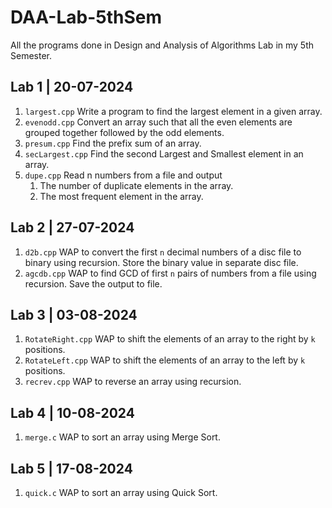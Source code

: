 # DAA-Lab-5thSem
All the programs done in Design and Analysis of Algorithms Lab in my 5th Semester.

## Lab 1 | 20-07-2024
1. `largest.cpp` Write a program to find the largest element in a given array.
2. `evenodd.cpp` Convert an array such that all the even elements are grouped together followed by the odd elements.
3. `presum.cpp` Find the prefix sum of an array.
4. `secLargest.cpp` Find the second Largest and Smallest element in an array.
5. `dupe.cpp` Read n numbers from a file and output <ol><li>The number of duplicate elements in the array.</li><li>The most frequent element in the array.</li></ol>

## Lab 2 | 27-07-2024
1. `d2b.cpp` WAP to convert the first `n` decimal numbers of a disc file to binary using recursion. Store the binary value in separate disc file.
2. `agcdb.cpp` WAP to find GCD of first `n` pairs of numbers from a file using recursion. Save the output to file.  

## Lab 3 | 03-08-2024
1. `RotateRight.cpp` WAP to shift the elements of an array to the right by `k` positions.
1. `RotateLeft.cpp` WAP to shift the elements of an array to the left by `k` positions.
2. `recrev.cpp` WAP to reverse an array using recursion.

## Lab 4 | 10-08-2024
1. `merge.c` WAP to sort an array using Merge Sort.

## Lab 5 | 17-08-2024
1. `quick.c` WAP to sort an array using Quick Sort.